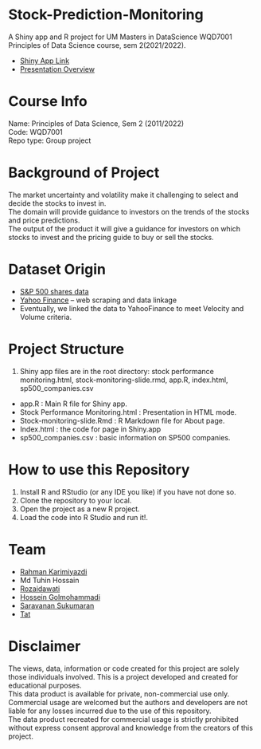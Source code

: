 # Stock-Prediction-Monitoring
A Shiny app and R project for UM Masters in DataScience WQD7001 Principles of Data Science course, sem 2(2021/2022).<br>
- [Shiny App Link](https://tuhinhossain.shinyapps.io/stock_prediction/)
- [Presentation Overview](https://rpubs.com/Tat88/stock-monitoring)

# Course Info
Name: Principles of Data Science, Sem 2 (2011/2022)  
Code: WQD7001  
Repo type: Group project  

# Background of Project<br>
The market uncertainty and volatility make it challenging to select and decide the stocks to invest in.  
The domain will provide guidance to investors on the trends of the stocks and price predictions.  
The output of the product it will give a guidance for investors on which stocks to invest and the pricing guide to buy or sell the stocks.

# Dataset Origin
- [S&P 500 shares data](https://365financialanalyst.com/data/sp500/)
- [Yahoo Finance](https://finance.yahoo.com/recent-quotes) – web scraping and data linkage
- Eventually, we linked the data to YahooFinance to meet Velocity and Volume criteria.

# Project Structure
1.	Shiny app files are in the root directory: stock performance monitoring.html, stock-monitoring-slide.rmd, app.R, index.html, sp500_companies.csv  
- app.R : Main R file for Shiny app.
- Stock Performance Monitoring.html : Presentation in HTML mode.
- Stock-monitoring-slide.Rmd : R Markdown file for About page.
- Index.html : the code for page in Shiny.app
- sp500_companies.csv : basic information on SP500 companies.

# How to use this Repository
1.	Install R and RStudio (or any IDE you like) if you have not done so.
2.	Clone the repository to your local.
3.	Open the project as a new R project.
4.	Load the code into R Studio and run it!.

# Team
- [Rahman Karimiyazdi](https://github.com/ramanyazdi)
- Md Tuhin Hossain
- [Rozaidawati](https://github.com/rozaidawati/rozaidawati)
- [Hossein Golmohammadi](https://github.com/Hosseinglm)
- [Saravanan Sukumaran](https://github.com/SARAVANANSUKUMARAN)
- [Tat](https://github.com/TeongTat)<br>

# Disclaimer
The views, data, information or code created for this project are solely those individuals involved. This is a project developed and created for educational purposes. <br>
This data product is available for private, non-commercial use only. Commercial usage are welcomed but the authors and developers are not liable for any losses incurred due to the use of this repository.<br> 
The data product recreated for commercial usage is strictly prohibited without express consent approval and knowledge from the creators of this project.


